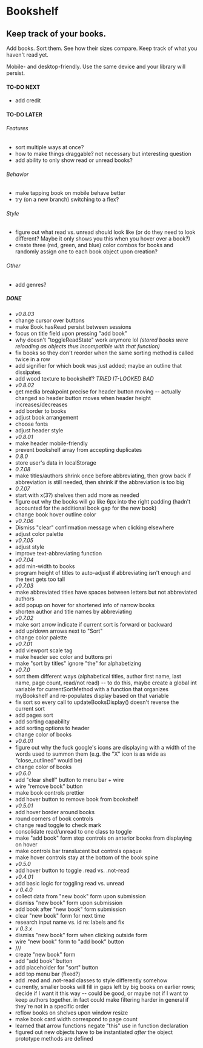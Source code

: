 # Bookshelf
## Keep track of your books.
Add books.  Sort them.  See how their sizes compare.  Keep track of what you haven't read yet.

Mobile- and desktop-friendly.  Use the same device and your library will persist.

#### TO-DO NEXT
- add credit

#### TO-DO LATER
###### Features
- sort multiple ways at once?
- how to make things draggable?  not necessary but interesting question
- add ability to only show read or unread books?
###### Behavior
- make tapping book on mobile behave better
- try (on a new branch) switching to a flex?
###### Style
- figure out what read vs. unread should look like (or do they need to look different?  Maybe it only shows you this when you hover over a book?)
- create three (red, green, and blue) color combos for books and randomly assign one to each book object upon creation?
###### Other
- add genres?

##### DONE
- *v0.8.03*
- change cursor over buttons
- make Book.hasRead persist between sessions
- focus on title field upon pressing "add book"
- why doesn't "toggleReadState" work anymore lol _(stored books were reloading as objects thus incompatible with that function)_
- fix books so they don't reorder when the same sorting method is called twice in a row
- add signifier for which book was just added; maybe an outline that dissipates
- add wood texture to bookshelf? _TRIED IT-LOOKED BAD_
- *v0.8.02*
- get media breakpoint precise for header button moving -- actually changed so header button moves when header height increases/decreases
- add border to books
- adjust book arrangement
- choose fonts
- adjust header style
- *v0.8.01*
- make header mobile-friendly
- prevent bookshelf array from accepting duplicates
- *0.8.0*
- store user's data in localStorage
- *0.7.08*
- make titles/authors shrink once before abbreviating, then grow back if abbreviation is still needed, then shrink if the abbreviation is too big
- *0.7.07*
- start with x(3?) shelves then add more as needed
- figure out why the books will go like 6px into the right padding (hadn't accounted for the additional book gap for the new book)
- change book hover outline color
- *v0.7.06*
- Dismiss "clear" confirmation message when clicking elsewhere
- adjust color palette
- *v0.7.05*
- adjust style
- improve text-abbreviating function
- *v0.7.04*
- add min-width to books
- program height of titles to auto-adjust if abbreviating isn't enough and the text gets too tall
- *v0.7.03*
- make abbreviated titles have spaces between letters but not abbreviated authors
- add popup on hover for shortened info of narrow books
- shorten author and title names by abbreviating
- *v0.7.02*
- make sort arrow indicate if current sort is forward or backward
- add up/down arrows next to "Sort"
- change color palette
- *v0.7.01*
- add viewport scale tag
- make header sec color and buttons pri
- make "sort by titles" ignore "the" for alphabetizing
- *v0.7.0*
- sort them different ways (alphabetical titles, author first name, last name, page count, read/not read) -- to do this, maybe create a global int variable for currentSortMethod with a function that organizes myBookshelf and re-populates display based on that variable
- fix sort so every call to updateBooksDisplay() doesn't reverse the current sort
- add pages sort
- add sorting capability 
- add sorting options to header
- change color of books
- *v0.6.01*
- figure out why the fuck google's icons are displaying with a width of the words used to summon them (e.g. the "X" icon is as wide as "close_outlined" would be)
- change color of books
- *v0.6.0*
- add "clear shelf" button to menu bar + wire
- wire "remove book" button
- make book controls prettier
- add hover button to remove book from bookshelf
- *v0.5.01*
- add hover border around books
- round corners of book controls
- change read toggle to check mark
- consolidate read/unread to one class to toggle
- make "add book" form stop controls on anterior books from displaying on hover
- make controls bar translucent but controls opaque
- make hover controls stay at the bottom of the book spine
- *v0.5.0*
- add hover button to toggle .read vs. .not-read
- *v0.4.01*
- add basic logic for toggling read vs. unread
- *v 0.4.0*
- collect data from "new book" form upon submission
- dismiss "new book" form upon submission
- add book after "new book" form submission
- clear "new book" form for next time
- research input name vs. id re: labels and fix
- *v 0.3.x*
- dismiss "new book" form when clicking outside form
- wire "new book" form to "add book" button
- ///
- create "new book" form
- add "add book" button
- add placeholder for "sort" button
- add top menu bar (fixed?)
- add .read and .not-read classes to style differently somehow
- currently, smaller books will fill in gaps left by big books on earlier rows; decide if I want it this way -- could be good, or maybe not if I want to keep authors together.  in fact could make filtering harder in general if they're not in a specific order
- reflow books on shelves upon window resize
- make book card width correspond to page count
- learned that arrow functions negate "this" use in function declaration
- figured out new objects have to be instantiated *after* the object prototype methods are defined